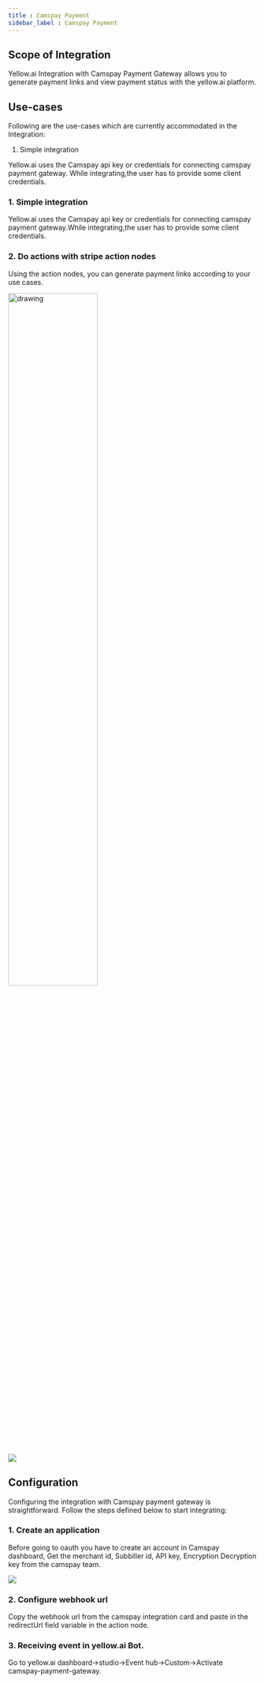 ```yaml
---
title : Camspay Payment
sidebar_label : Camspay Payment
---
```


## Scope of Integration

Yellow.ai Integration with Camspay Payment Gateway allows you to generate payment links and view payment status with the yellow.ai platform.

## Use-cases 

Following are the use-cases which are currently accommodated in the Integration:

1. Simple integration

Yellow.ai uses the Camspay  api key or credentials for connecting camspay payment gateway. While integrating,the user has to provide some client credentials.

### 1. Simple integration
Yellow.ai uses the Camspay  api key or credentials for connecting camspay payment gateway.While integrating,the user has to provide some client credentials. 

### 2. Do actions with stripe action nodes
Using the action nodes, you can generate payment links according to your use cases.

<img src="https://i.imgur.com/wZHyTdt.png" alt="drawing" width="60%"/>

![](https://i.imgur.com/yhnsDTc.png)

## Configuration

Configuring the integration with Camspay payment gateway is straightforward. Follow the steps defined below to start integrating:

### 1. Create an application
Before going to oauth you have to create an account in Camspay dashboard, Get the merchant id, Subbiller id, API key, Encryption Decryption key from the camspay team.

![](https://i.imgur.com/NHksd6m.png)

### 2. Configure webhook url
Copy the webhook url from the camspay integration card and paste in the redirectUrl field variable in the action node.

### 3. Receiving event in yellow.ai Bot.
Go to yellow.ai dashboard->studio->Event hub->Custom->Activate camspay-payment-gateway.
